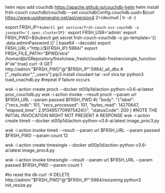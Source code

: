 helm repo add couchdb https://apache.github.io/couchdb-helm
helm install frsh-couch couchdb/couchdb  --set couchdbConfig.couchdb.uuid=$(curl https://www.uuidgenerator.net/api/version4 2>/dev/null | tr -d -)

export FRSH_IP=`kubectl get service/frsh-couch-svc-couchdb -o jsonpath='{.spec.clusterIP}'`
export FRSH_USR='admin'
export FRSH_PWD=$(kubectl get secret frsh-couch-couchdb -o go-template='{{ .data.adminPassword }}' | base64 --decode)
export FRSH_URL="http://${FRSH_IP}:5984/"
export FRSH_FILE_PATH="$PWD/xtra"
/home/djb/GRepository/fresh/new_fresh/cloudlab-freshen/single_function
#"ok":true}
curl -X GET http://admin:"$FRSH_PWD"@"$FRSH_IP":5984/_all_dbs
#["_replicator","_users"]
pip3 install cloudant
tar -xvf xtra.tar
python3 load_coachdb.py #repeat if failure occurs

wsk -i action create procit --docker st00p1d/action-python-v3.6-ai:latest proc_couchdb.py 
wsk -i action invoke --result procit --param url $FRSH_URL --param passwd $FRSH_PWD 
#{ "body": "{"label": {"recs_indb": 101, "recs_processed": 101, "bytes_read": 14270647, "elapsed_time": 2.9134957709975424}}", "statusCode": 200 }
#NOTE THE INITIAL INVOCATION MIGHT NOT PRESENT A RESPONSE
wsk -i action create timeit --docker st00p1d/action-python-v3.6-ai:latest  image_proc3.py 

wsk -i action invoke timeit --result --param url $FRSH_URL --param passwd $FRSH_PWD --param count 12

wsk -i action create timesingle --docker st00p1d/action-python-v3.6-ai:latest  image_proc4.py 

wsk -i action invoke timesingle --result --param url $FRSH_URL --param passwd $FRSH_PWD --param count 1


#to reset the db
curl -X DELETE http://admin:"$FRSH_PWD"@"$FRSH_IP":5984/resizeimg
python3 init_resize.py
